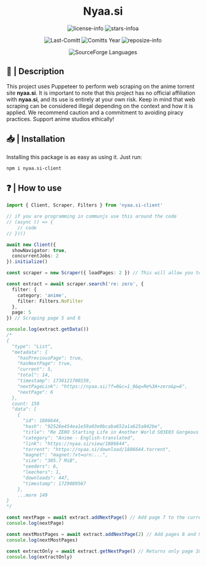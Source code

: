 <div align="center">

# Nyaa.si

![license-info](https://img.shields.io/github/license/Ashu11-A/Nyaa.si?style=for-the-badge&colorA=302D41&colorB=f9e2af&logoColor=f9e2af)
![stars-infoa](https://img.shields.io/github/stars/Ashu11-A/Nyaa.si?colorA=302D41&colorB=f9e2af&style=for-the-badge)

![Last-Comitt](https://img.shields.io/github/last-commit/Ashu11-A/Nyaa.si?style=for-the-badge&colorA=302D41&colorB=b4befe)
![Comitts Year](https://img.shields.io/github/commit-activity/y/Ashu11-A/Nyaa.si?style=for-the-badge&colorA=302D41&colorB=f9e2af&logoColor=f9e2af)
![reposize-info](https://img.shields.io/github/languages/code-size/Ashu11-A/Nyaa.si?style=for-the-badge&colorA=302D41&colorB=90dceb)

![SourceForge Languages](https://img.shields.io/github/languages/top/Ashu11-A/Nyaa.si?style=for-the-badge&colorA=302D41&colorB=90dceb)

</div>

<div align="left">

## 📃 | Description

This project uses Puppeteer to perform web scraping on the anime torrent site **nyaa.si**. It is important to note that this project has no official affiliation with **nyaa.si**, and its use is entirely at your own risk. Keep in mind that web scraping can be considered illegal depending on the context and how it is applied. We recommend caution and a commitment to avoiding piracy practices. Support anime studios ethically!

## 📥 | Installation

Installing this package is as easy as using it. Just run:

```sh
npm i nyaa.si-client
```

## ❓ | How to use

```ts
import { Client, Scraper, Filters } from 'nyaa.si-client'

// if you are programming in communjs use this around the code
// (async () => {
    // code
// })()

await new Client({
  showNavigator: true,
  concurrentJobs: 2
}).initialize()

const scraper = new Scraper({ loadPages: 2 }) // This will allow you to load 2 pages simultaneously

const extract = await scraper.search('re: zero', {
  filter: {
    category: 'anime',
    filter: Filters.NoFilter
  },
  page: 5
}) // Scraping page 5 and 6

console.log(extract.getData())
/*
{
  "type": "List",
  "metadata": {
    "hasPreviousPage": true,
    "hasNextPage": true,
    "current": 5,
    "total": 14,
    "timestamp": 1736121700159,
    "nextPageLink": "https://nyaa.si/?f=0&c=1_0&q=Re%3A+zero&p=6",
    "nextPage": 6
  },
  count: 150
  "data": [
    {
      "id": 1886644,
      "hash": "92526e454ea1e59a03e0bcaba652a1a625a042be",
      "title": "Re ZERO Starting Life in Another World S03E03 Gorgeous Tiger 1080p BILI WEB-DL AAC2.0 H 264-VARYG (Re:Zero kara Hajimeru Isekai Seikatsu 3rd Season, Multi-Subs)",
      "category": "Anime - English-translated",
      "link": "https://nyaa.si/view/1886644",
      "torrent": "https://nyaa.si/download/1886644.torrent",
      "magnet": "magnet:?xt=urn:...",
      "size": "305.7 MiB",
      "seeders": 6,
      "leechers": 1,
      "downloads": 447,
      "timestamp": 1729089567
    },
    ...more 149
}
*/

const nextPage = await extract.addNextPage() // Add page 7 to the current data
console.log(nextPage)

const nextMostPages = await extract.addNextPage(2) // Add pages 8 and 9
console.log(nextMostPages)

const extractOnly = await extract.getNextPage() // Returns only page 10
console.log(extractOnly)
```

</div>
